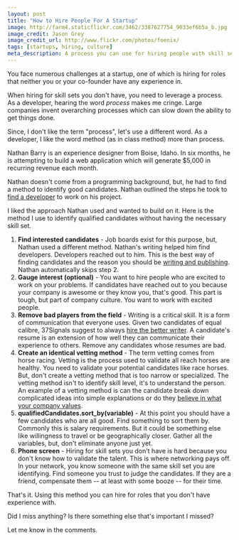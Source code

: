 ```yaml
---
layout: post
title: "How to Hire People For A Startup"
image: http://farm4.staticflickr.com/3462/3387627754_9033ef6b5a_b.jpg
image_credit: Jason Grey
image_credit_url: http://www.flickr.com/photos/foenix/
tags: [startups, hiring, culture]
meta_description: A process you can use for hiring people with skill sets and backgrounds you don't have experience with.
---
```


You face numerous challenges at a startup, one of which is hiring for roles that neither you or your co-founder have any experience in.

When hiring for skill sets you don't have, you need to leverage a process. As a developer, hearing the word _process_ makes me cringe. Large companies invent overarching processes which can slow down the ability to get things done.

Since, I don't like the term "process", let's use a different word. As a developer, I like the word method (as in class method) more than process.

Nathan Barry is an experience designer from Boise, Idaho. In six months, he is attempting to build a web application which will generate $5,000 in recurring revenue each month.

Nathan doesn't come from a programming background, but, he had to find a method to identify good candidates. Nathan outlined the steps he took to [find a developer][1] to work on his project.

I liked the approach Nathan used and wanted to build on it. Here is the method I use to identify qualified candidates without having the necessary skill set.

1. __Find interested candidates__ - Job boards exist for this purpose, but, Nathan used a different method. Nathan's writing helped him find developers. Developers reached out to him. This is the best way of finding candidates and the reason you should be [writing and publishing][4]. Nathan automatically skips step 2.
2. __Gauge interest (optional)__ - You want to hire people who are excited to work on your problems. If candidates have reached out to you because your company is awesome or they know you, that's good. This part is tough, but part of company culture. You want to work with excited people.
3. __Remove bad players from the field__ - Writing is a critical skill. It is a form of communication that everyone uses. Given two candidates of equal calibre, 37Signals suggest to always [hire the better writer][2]. A candidate's resume is an extension of how well they can communicate their experience to others. Remove any candidates whose resumes are bad.
4. __Create an identical vetting method__ - The term vetting comes from horse racing. Vetting is the process used to validate all reach horses are healthy. You need to validate your potential candidates like race horses. But, don't create a vetting method that is too narrow or specialized. The vetting method isn't to identify skill level, it's to understand the person. An example of a vetting method is can the candidate break down complicated ideas into simple explanations or do they [believe in what your company values][3].
5. __qualifiedCandidates.sort_by(variable)__ - At this point you should have a few candidates who are all good. Find something to sort them by. Commonly this is salary requirements. But it could be something else like willingness to travel or be geographically closer. Gather all the variables, but, don't eliminate anyone just yet.
6. __Phone screen__ - Hiring for skill sets you don't have is hard because you don't know how to validate the talent. This is where networking pays off. In your network, you know someone with the same skill set you are identifying. Find someone you trust to judge the candidates. If they are a friend, compensate them -- at least with some booze -- for their time.

That's it. Using this method you can hire for roles that you don't have experience with.

Did I miss anything? Is there something else that's important I missed?

Let me know in the comments.

[1]: http://nathanbarry.com/finding-developer/
[2]: http://37signals.com/svn/archives2/hiring_tip.php
[3]: /2012/08/company-culture-is-defined-by-you-and-your-actions/
[4]: /2012/10/writing-about-what-i-learn/